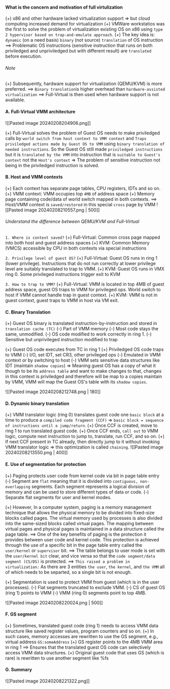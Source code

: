 #### What is the concern and motivation of full virtulization
(+) x86 and other hardware lacked virtualization support => but cloud computing increased demand for virtualization
(+) VMWare workstatios was the first to solve the problem of virtualization existing OS on x86 using `type 2 hypervisor based on trap-and-emulate approach`.
(+) The key idea is: `dynamic` (on a need basis) `binary` (not source) `translation` of OS instruction
==> Problematic OS instructions (sensitive instruction that runs on both priviledged and unpriviledged but with different result) are `translated` before execution.

###### Note
(+) Subsequently, hardware support for virtualization (QEMU/KVM) is more preferred.
	==> `Binary translation`is higher overhead than `hardware-assisted virtualization`
	==> Full-Virtual is then used when hardware support is not available.

#### A. Full-Virtual VMM architecture
![[Pasted image 20240208204906.png]]

(+) Full-Virtual solves the problem of Guest OS needs to make priviledged calls by `world switch from host context to VMM context` and `Traps priviledged actions made by Guest OS to VMM` using `binary translation of needed instructions`. So the Guest OS still made `priviledged instructions` but it is `translated by the VMM` into instruction that is `suitable to Guest's context` not the `Host's context` => The problem of sensitive instruction not being in the priviledged instruction is solved.

#### B. Host and VMM contexts
(+) Each context has separate page tables, CPU registers, IDTs and so on.
(+) VMM context: VMM occupies top `4MB` of address space
(+) Memory page containing code/data of world switch mapped in both contexts.
	==> Host/VMM context is `saved/restored` in this special `cross` page by VMM
![[Pasted image 20240208210557.png | 500]]

###### Understand the difference between QEMU/KVM and Full-Virtual
`1. Where is context saved?`
(+) Full-Virtual: Common cross page mapped into both host and guest address spaces
(+) KVM: Common Memory (VMCS) accessible by CPU in both contexts via special instructions

`2. Privilege level of guest OS?`
(+) Full-Virtual: Guest OS runs in ring 1 (lower privilege). Instructions that do not run correctly at lower privilege level are suitably translated to trap to VMM.
(+) KVM: Guest OS runs in VMX ring 0. Some privileged instructions trigger exit to KVM

`3. How to trap to VMM?`
(+) Full-Virtual: VMM is located in top 4MB of guest address space, guest OS traps to VMM for privileged ops. World switch to host if VMM cannot handle trap in guest context.
(+) KVM: VMM is not in guest context, guest  traps to VMM in host via VM exit.

#### C. Binary Translation
(+) Guest OS binary is translated instruction-by-instruction and stored in `translation cache (TC)`
	(-) Part of VMM memory
	(-) Most code stays the same, unmodified.
	(-) OS code modified to work correctly in ring 1.
	(-) Sensitive but unprivileged instruction modified to trap

(+) Guest OS code executes from TC in ring 1
(+) Priviledged OS code traps to VMM
	(-) I/O, set IDT, set CR3, other privileged ops
	(-) Emulated in VMM context or by switching to host
	(-) VMM sets sensitive data structures like IDT (maintain `shadow copies`) => Meaning guest OS has a copy of what it though to be its `address table` and want to make changes to that, changes in this context is priviledged and therefore will be map to a copies maintain by VMM, VMM will map the Guest OS's table with its `shadow copies`.

![[Pasted image 20240208212748.png | 180]]

#### D. Dynamic binary translation
(+) VMM translator logic (ring 0) translates guest code one `basic block` at a time to produce a `compiled code fragment (CCF)` => `basic block = sequence of instructions until a jump/return`.
(+) Once CCF is created, move to ring 1 to run translated guest code.
(+) Once CCF ends, `call out` to VMM logic, compute next instruction to jump to, translate, run CCF, and so on.
(+) If next CCF present in TC already, then directly jump to it without invoking VMM translator logic => this optimization is called `chaining`.
![[Pasted image 20240208213550.png | 400]]
#### E. Use of segmentation for protection
(+) Paging protects user code from kernel code via bit in page table entry
	(-) Segment are `flat` meaning that it is divided into `contiguous, non-overlapping` segments. Each segment represents a logical division of memory and can be used to store different types of data or code.
	(-) Separate flat segments for user and kernel modes.

(+) However, In a computer system, paging is a memory management technique that allows the physical memory to be divided into fixed-size blocks called pages. The virtual memory used by processes is also divided into the same-sized blocks called virtual pages. The mapping between virtual pages and physical pages is maintained in a data structure called the page table.
==> One of the key benefits of paging is the protection it provides between user code and kernel code. This protection is achieved through the use of a specific bit in the page table entry called the `user/kernel` or `supervisor` bit.
==> The table belongs to user mode is set with the `user/kernel bit` clear, and vice versa so that the `code segment/data segment (CS/DS)` is protected.
==> `This raised a problem in virtualization:` As there are 3 entities `the user`, `the kernel`, and `the VMM` all of which needs to be separted, so a single bit is not enough.

(+) Segmentation is used to protect VMM from guest (which is in the user processes).
	(-) Flat segments truncated to exclude VMM.
	(-) CS of guest OS (ring 1) points to VMM
	(-) VMM (ring 0) segments point to top 4MB.

![[Pasted image 20240208220024.png | 500]]

#### F. GS segment 
(+) Sometimes, translated guest code (ring 1) needs to access VMM data structure like saved register values, program counters and so on.
(+) In such cases, memory accesses are rewritten to use the GS segment, e.g., virtual address `GS:someAddress`
(+) GS register points to the 4MB VMM area in ring 1 ==> Ensures that the translated guest OS code can selectively access VMM data structures.
(+) Original guest code that uses GS (which is rare) is rewritten to use another segment like %fs

#### G. Summary
![[Pasted image 20240208221322.png]]

